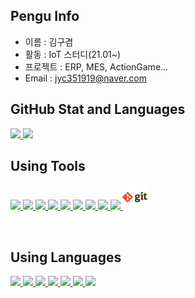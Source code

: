 
## Pengu Info

- 이름 : 김구겸
- 활동 : IoT 스터디(21.01~)  
- 프로젝트 : ERP, MES, ActionGame...
- Email : jyc351919@naver.com

## GitHub Stat and Languages
<p align='left'>
  <a href="https://github.com/kg4543">
    <img src="https://github-readme-stats.vercel.app/api?username=kg4543&theme=onedark&show_icons=true"/>
    <img src="https://github-readme-stats.vercel.app/api/top-langs/?username=kg4543&theme=onedark&layout=compact"/>
  </a>
</p>

## Using Tools
<p align='left'>
  <a href="https://github.com/kg4543">
    <img height="40" src="https://img.icons8.com/color/48/000000/visual-studio-2019.png">
    <img height="40" src="https://img.icons8.com/fluent/48/000000/visual-studio-code-2019.png">
    <img height="40" src="https://d1jnx9ba8s6j9r.cloudfront.net/blog/wp-content/uploads/2019/10/logo.png">
    <img src="https://img.icons8.com/fluent/48/000000/unity.png"/>
    <img height="40" src="https://img.icons8.com/color/48/000000/raspberry-pi.png">
    <img height="40" src="https://upload.wikimedia.org/wikipedia/commons/b/b6/PuTTY_icon_128px.png">
    <img height="40" src="https://mosquitto.org/stickers/mosquitto-mono.png">
    <img height="40" src="https://img.icons8.com/fluent/48/000000/vmware-workstation-player.png">
    <img height="40" src="https://taiwebs.com/upload/icons/vnc-connect-enterprise220-220.png">   
    <img height="40" src="https://github.com/Pythunder/explore/blob/80688e429a7d4ef2fca1e82350fe8e3517d3494d/topics/git/git.png">
  </a>
</p>
<br/>

## Using Languages
<p align='left'>
  <a href="https://github.com/kg4543">
    <img src="https://img.icons8.com/color/48/000000/c-programming.png"/>
    <img src="https://img.icons8.com/color/48/000000/c-plus-plus-logo.png"/>
    <img src="https://img.icons8.com/color/50/000000/c-sharp-logo.png"/>
    <img src="https://img.icons8.com/color/48/000000/python--v1.png"/>
    <img src="https://img.icons8.com/color/48/000000/html-5--v1.png"/>
    <img src="https://img.icons8.com/color/48/000000/css3.png"/>
    <img src="https://img.icons8.com/ios-filled/50/000000/javascript-logo.png"/>
  </a>
</p>


<br/>

<br/>
<!--
**kg4543/kg4543** is a ✨ _special_ ✨ repository because its `README.md` (this file) appears on your GitHub profile.

Here are some ideas to get you started:

- 🔭 I’m currently working on ...
- 🌱 I’m currently learning ...
- 👯 I’m looking to collaborate on ...
- 🤔 I’m looking for help with ...
- 💬 Ask me about ...
- 📫 How to reach me: ...
- 😄 Pronouns: ...
- ⚡ Fun fact: ...
-->

